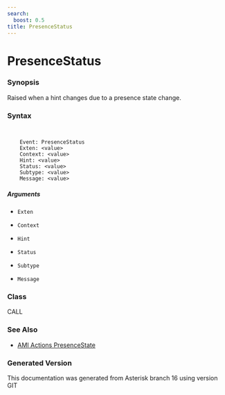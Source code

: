 ```yaml
---
search:
  boost: 0.5
title: PresenceStatus
---
```


# PresenceStatus

### Synopsis

Raised when a hint changes due to a presence state change.

### Syntax


```


    Event: PresenceStatus
    Exten: <value>
    Context: <value>
    Hint: <value>
    Status: <value>
    Subtype: <value>
    Message: <value>

```
##### Arguments


* `Exten`

* `Context`

* `Hint`

* `Status`

* `Subtype`

* `Message`

### Class

CALL
### See Also

* [AMI Actions PresenceState](/Asterisk_16_Documentation/API_Documentation/AMI_Actions/PresenceState)


### Generated Version

This documentation was generated from Asterisk branch 16 using version GIT 